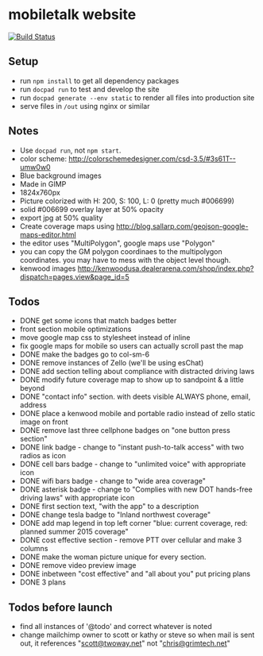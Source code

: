 mobiletalk website
==============

[![Build Status](https://travis-ci.org/insanity54/mtw.svg?branch=master)](https://travis-ci.org/insanity54/mtw)

Setup
---

* run `npm install` to get all dependency packages
* run `docpad run` to test and develop the site
* run `docpad generate --env static` to render all files into production site
* serve files in `/out` using nginx or similar


Notes
---

* Use `docpad run`, not `npm start`.
* color scheme: http://colorschemedesigner.com/csd-3.5/#3s61T--umw0w0
* Blue background images
 * Made in GIMP
 * 1824x760px
 * Picture colorized with H: 200, S: 100, L: 0  (pretty much #006699)
 * solid #006699 overlay layer at 50% opacity
 * export jpg at 50% quality
* Create coverage maps using http://blog.sallarp.com/geojson-google-maps-editor.html
 * the editor uses "MultiPolygon", google maps use "Polygon"
 * you can copy the GM polygon coordinaes to the multipolygon coordinates. you may have to mess with the object level though.
* kenwood images http://kenwoodusa.dealerarena.com/shop/index.php?dispatch=pages.view&page_id=5


Todos
---

* DONE get some icons that match badges better
* front section mobile optimizations
* move google map css to stylesheet instead of inline
* fix google maps for mobile so users can actually scroll past the map
* DONE make the badges go to col-sm-6
* DONE remove instances of Zello (we'll be using esChat)
* DONE add section telling about compliance with distracted driving laws
* DONE modify future coverage map to show up to sandpoint & a little beyond
* DONE "contact info" section. with deets visible ALWAYS phone, email, address
* DONE place a kenwood mobile and portable radio instead of zello static image on front
* DONE remove last three cellphone badges on "one button press section"
* DONE link badge - change to "instant push-to-talk access" with two radios as icon
* DONE cell bars badge - change to "unlimited voice" with appropriate icon
* DONE wifi bars badge - change to "wide area coverage"
* DONE asterisk badge - change to "Complies with new DOT hands-free driving laws" with appropriate icon
* DONE first section text, "with the app" to a description 
* DONE change tesla badge to "Inland northwest coverage"
* DONE add map legend in top left corner "blue: current coverage, red: planned summer 2015 coverage"
* DONE cost effective section - remove PTT over cellular and make 3 columns
* DONE make the woman picture unique for every section.
* DONE remove video preview image
* DONE inbetween "cost effective" and "all about you" put pricing plans
* DONE 3 plans


Todos before launch
---

* find all instances of '@todo' and correct whatever is noted
* change mailchimp owner to scott or kathy or steve so when mail is sent out, it references "scott@twoway.net" not "chris@grimtech.net"